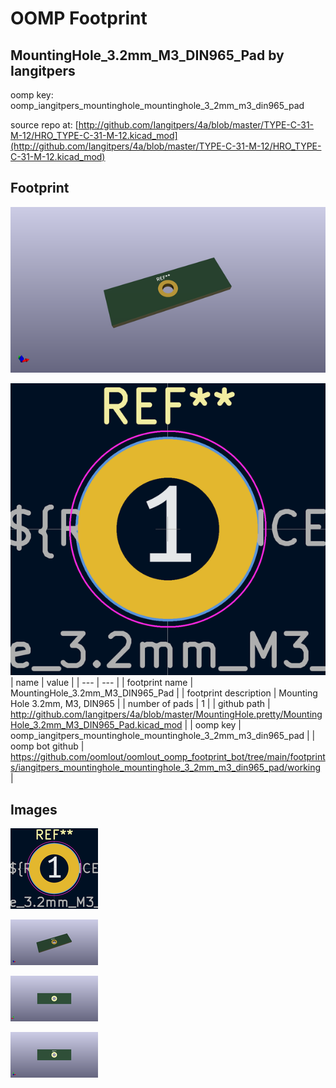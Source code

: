 # OOMP Footprint  
## MountingHole_3.2mm_M3_DIN965_Pad  by Iangitpers  
  
oomp key: oomp_iangitpers_mountinghole_mountinghole_3_2mm_m3_din965_pad  
  
source repo at: [http://github.com/Iangitpers/4a/blob/master/TYPE-C-31-M-12/HRO_TYPE-C-31-M-12.kicad_mod](http://github.com/Iangitpers/4a/blob/master/TYPE-C-31-M-12/HRO_TYPE-C-31-M-12.kicad_mod)  
## Footprint  
  
[![working_kicad_pcb_3d.png](working_kicad_pcb_3d_600.png)](working_kicad_pcb_3d.png)  
  
[![working.png](working_600.png)](working.png)  
| name | value | 
| --- | --- | 
| footprint name | MountingHole_3.2mm_M3_DIN965_Pad | 
| footprint description | Mounting Hole 3.2mm, M3, DIN965 | 
| number of pads | 1 | 
| github path | http://github.com/Iangitpers/4a/blob/master/MountingHole.pretty/MountingHole_3.2mm_M3_DIN965_Pad.kicad_mod | 
| oomp key | oomp_iangitpers_mountinghole_mountinghole_3_2mm_m3_din965_pad | 
| oomp bot github | https://github.com/oomlout/oomlout_oomp_footprint_bot/tree/main/footprints/iangitpers_mountinghole_mountinghole_3_2mm_m3_din965_pad/working | 
## Images  
  
[![working.png](working_140.png)](working.png)  
  
[![working_kicad_pcb_3d.png](working_kicad_pcb_3d_140.png)](working_kicad_pcb_3d.png)  
  
[![working_kicad_pcb_3d_back.png](working_kicad_pcb_3d_back_140.png)](working_kicad_pcb_3d_back.png)  
  
[![working_kicad_pcb_3d_front.png](working_kicad_pcb_3d_front_140.png)](working_kicad_pcb_3d_front.png)  
